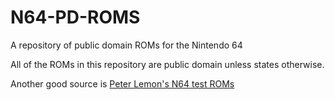 # N64-PD-ROMS
A repository of public domain ROMs for the Nintendo 64

All of the ROMs in this repository are public domain unless states otherwise.

Another good source is [Peter Lemon's N64 test ROMs](https://github.com/PeterLemon/N64)
